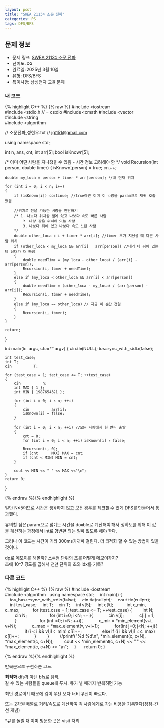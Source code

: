 ```yaml
---
layout: post
title: "SWEA 21134 소문 전파"
categories: PS
tags: DFS/BFS
---
```


## 문제 정보
- 문제 링크: [SWEA 21134 소문 전파](https://swexpertacademy.com/main/code/problem/problemDetail.do?contestProbId=AZCQ5BEqbecDFAUC)
- 난이도: <span style="color:#000000">D5</span>
- 완료일: 2025년 3월 10일
- 유형: DFS/BFS
- 특이사항: 삼성전자 교육 문제

### 내 코드

{% highlight C++ %} {% raw %}
#include <iostream	
#include <stdio.h	 // = cstdio
#include <cmath	
#include <vector	
#include <string	
#include <algorithm	

// 소문전파_성현우.txt
// jgt151@gmail.com

using namespace std;

int n, ans, cnt;
int arr[5];
bool isKnown[5];

/* 이미 어떤 사람을 지나쳤을 수 있음 -	 시간 정보 고려해야 함
*/
void Recursion(int person, double timer)
{
	isKnown[person] = true;
	cnt++;

	double my_loca = person + timer * arr[person]; //내 현재 위치

	for (int i = 0; i < n; i++)
	{
		if (isKnown[i]) continue; //true라면 이미 이 사람을 param으로 재귀 호출 했음

		//위치로 전달 가능한 사람을 판단하기
		/* 1. 나보다 위치상 앞에 있고 나보다 속도 빠른 사람
			2. 나랑 같은 위치에 있는 사람
			3. 나보다 뒤에 있고 나보다 속도 느린 사람
		*/
		double other_loca = i + timer * arr[i]; //timer 초가 지났을 때 다른 사람 위치
		if (other_loca < my_loca && arr[i] 	 arr[person]) //내가 더 뒤에 있는데 상대가 더 빠름
		{
			double needTime = (my_loca - other_loca) / (arr[i] - arr[person]);
			Recursion(i, timer + needTime);
		}
		else if (my_loca < other_loca && arr[i] < arr[person])
		{
			double needTime = (other_loca - my_loca) / (arr[person] - arr[i]);
			Recursion(i, timer + needTime);
		}
		else if (my_loca == other_loca) // 지금 이 순간 전달
		{
			Recursion(i, timer);
		}
	}

	return;
}

int main(int argc, char** argv)
{
	cin.tie(NULL);
	ios::sync_with_stdio(false);

	int test_case;
	int T;
	cin 		 T;

	for (test_case = 1; test_case <= T; ++test_case)
	{
		cin 		 n;
		int MAX { 1 };
		int MIN { 1987654321 };

		for (int i = 0; i < n; ++i)
		{
			cin 		 arr[i];
			isKnown[i] = false;
		}

		for (int i = 0; i < n; ++i) //모든 사람에서 한 번씩 출발
		{
			cnt = 0;
			for (int i = 0; i < n; ++i) isKnown[i] = false;

			Recursion(i, 0);
			if (cnt 	 MAX) MAX = cnt;
			if (cnt < MIN) MIN = cnt;
 		}

		cout << MIN << " " << MAX <<"\n";
	}
	return 0;
}

{% endraw %}{% endhighlight %}

일단 N≤5이므로 시간은 생각하지 않고 모든 경우를 체크할 수 있게 DFS를 만들어서 통과했다.

유의할 점은 param으로 넘기는 시간을 double로 계산해야 해서 정확도를 위해 이 값을 계산하는 과정에서 int로 형변환 되는 일이 없도록 해야 한다.

그러나 이 코드는 시간이 거의 300ms가까이 걸린다. 더 최적화 할 수 있는 방법이 있을 것이다.

dp로 메모이를 해볼까? 소수점 단위의 초를 어떻게 메모이하지?  
초에 10^7 정도를 곱해서 천만 단위의 초와 idx를 기록?   

### 다른 코드

{% highlight C++ %} {% raw %}
#include <iostream	
#include <algorithm	
 
using namespace std;
 
 
int main() {
    ios_base::sync_with_stdio(false);
    cin.tie(nullptr);
    cout.tie(nullptr);
     
    int test_case;
    int T;
    cin 		 T;
    int v[5];
    int c[5];
     
    int c_min, c_max;
     
    for (test_case = 1; test_case <= T; ++test_case) {
        int N;
        cin 		 N;
         
        for (int i=0; i<N; ++i){
            cin 		 v[i];
            c[i] = 1;
        }
         
        for (int i=0; i<N; ++i){
            c_min = *min_element(v+i, v+N);
            c_max = *max_element(v, v+i+1);
            for(int j=0; j<N; ++j){
                if (j < i && v[j] 	 c_min) c[i]++;
                else if (j 	 i && v[j] < c_max) c[i]++;
            }
        }
        //printf("%d %d\n", *min_element(c, c+N), *max_element(c, c+N));
        cout << *min_element(c, c+N) << " " << *max_element(c, c+N) << "\n";
    }
 
    return 0;
}

{% endraw %}{% endhighlight %}

반복문으로 구현하는 코드.  
  

**최적화** dfs가 아닌 bfs로 탐색.   
갈 수 있는 사람들을 queue에 푸시. 큐가 빌 때까지 반복하면 가능  

최단 경로이기 때문에 깊이 우선 보다 너비 우선이 빠르다.

또는 2차원 배열로 거리/속도로 계산하여 각 사람에게로 가는 비용을 기록한다(정점-간선 개념)

*큐를 돌릴 때 이미 방문한 곳은 visit 처리
